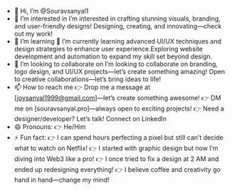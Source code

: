 - 👋 Hi, I’m @Souravsanyal1
- 👀 I’m interested in I’m interested in crafting stunning visuals, branding, and user-friendly designs! Designing, creating, and innovating—check out my work!
- 🌱 I’m learning 🌱 I’m currently learning advanced UI/UX techniques and design strategies to enhance user experience.Exploring website development and automation to expand my skill set beyond design.
- 💞️ I’m looking to collaborate on I’m looking to collaborate on branding, logo design, and UI/UX projects—let’s create something amazing! Open to creative collaborations—let’s bring ideas to life!
- 📫 How to reach me 👉 Drop me a message at [joysanyal1999@gmail.com]—let’s create something awesome!
👉 DM me on [souravsanyal.pro]—always open to exciting projects!
👉 Need a designer/developer? Let’s talk! Connect on LinkedIn
- 😄 Pronouns: 👉 He/Him
- ⚡ Fun fact: 👉 I can spend hours perfecting a pixel but still can’t decide what to watch on Netflix!
👉 I started with graphic design but now I’m diving into Web3 like a pro!
👉 I once tried to fix a design at 2 AM and ended up redesigning everything!
👉 I believe coffee and creativity go hand in hand—change my mind!

<!---
Souravsanyal1/Souravsanyal1 is a ✨ special ✨ repository because its `README.md` (this file) appears on your GitHub profile.
You can click the Preview link to take a look at your changes.
--->
